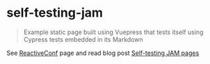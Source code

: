 # self-testing-jam
> Example static page built using Vuepress that tests itself using Cypress tests embedded in its Markdown

See [ReactiveConf](./reactiveconf) page and read blog post [Self-testing JAM pages](https://www.cypress.io/blog/2019/11/13/self-testing-jam-pages/)
